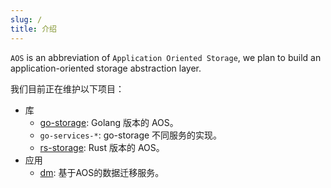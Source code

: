 ```yaml
---
slug: /
title: 介绍
---
```


`AOS` is an abbreviation of `Application Oriented Storage`, we plan to build an application-oriented storage abstraction layer.

我们目前正在维护以下项目：

- 库
    - [go-storage](https://github.com/aos-dev/go-storage): Golang 版本的 AOS。
    - `go-services-*`: go-storage 不同服务的实现。
    - [rs-storage](https://github.com/aos-dev/rs-storage): Rust 版本的 AOS。
- 应用
    - [dm](https://github.com/aos-dev/dm/): 基于AOS的数据迁移服务。